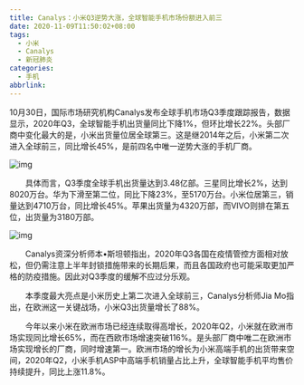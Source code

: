 ```yaml
---
title: Canalys：小米Q3逆势大涨，全球智能手机市场份额进入前三
date: 2020-11-09T11:50:02+08:00
tags:
  - 小米
  - Canalys
  - 新冠肺炎
categories:
  - 手机
abbrlink:
---
```


10月30日，国际市场研究机构Canalys发布全球手机市场Q3季度跟踪报告，数据显示，2020年Q3，全球智能手机出货量同比下降1%，但环比增长22%。头部厂商中变化最大的是，小米出货量位居全球第三。这是继2014年之后，小米第二次进入全球前三，同比增长45%，是前四名中唯一逆势大涨的手机厂商。

![img](https://cdn.jsdelivr.net/gh/yakeing/Documentation@main/Hexo/images/f83d-kcaeqzy3548074.png)

　　具体而言，Q3季度全球手机出货量达到3.48亿部。三星同比增长2%，达到8020万台。华为下滑至第二位，同比下降23%，至5170万台。小米位居第三，销量达到4710万台，同比增长45%。苹果出货量为4320万部，而VIVO则排在第五位，出货量为3180万部。

![img](https://cdn.jsdelivr.net/gh/yakeing/Documentation@main/Hexo/images/7722-kcaeqzy3549188.png)

　　Canalys资深分析师本•斯坦顿指出，2020年Q3各国在疫情管控方面相对放松，但仍需注意上半年封锁措施带来的长期后果，而且各国政府也可能采取更加严格的防疫措施。因此对Q3季度的缓解不应过分乐观。

　　本季度最大亮点是小米历史上第二次进入全球前三，Canalys分析师Jia Mo指出，在欧洲这一关键战场，小米Q3出货量增长了88%。

　　今年以来小米在欧洲市场已经连续取得高增长，2020年Q2，小米就在欧洲市场实现同比增长65%，而在西欧市场增速突破116%。是头部厂商中唯二在欧洲市场实现增长的厂商，同时增速第一。欧洲市场的增长为小米高端手机的出货带来空间，2020年Q2，小米手机ASP中高端手机销量占比上升，全球智能手机平均售价持续提升，同比上涨11.8%。